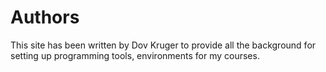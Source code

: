 # Authors

This site has been written by Dov Kruger to provide all the background for setting up programming tools, environments for my courses.
